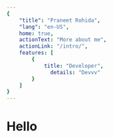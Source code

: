 ```yaml
---
{
    "title": "Praneet Rohida",
    "lang": "en-US",
    home: true,
    actionText: "More about me",
    actionLink: "/intro/",
    features: [
        {
            title: "Developer",
              details: "Devvv"
        }
    ]
}
---
```

# Hello



